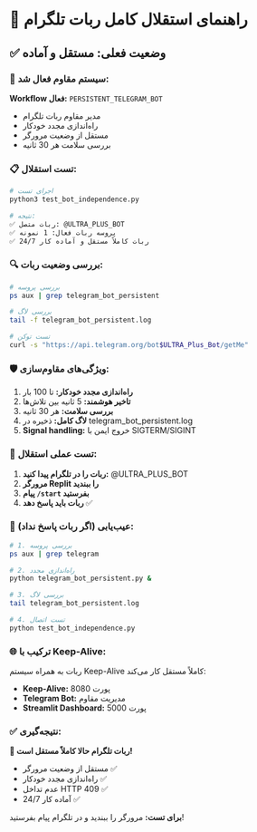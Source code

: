 # 🤖 راهنمای استقلال کامل ربات تلگرام

## ✅ وضعیت فعلی: مستقل و آماده

### 🔧 سیستم مقاوم فعال شد:

**Workflow فعال:** `PERSISTENT_TELEGRAM_BOT`
- مدیر مقاوم ربات تلگرام
- راه‌اندازی مجدد خودکار
- مستقل از وضعیت مرورگر
- بررسی سلامت هر 30 ثانیه

### 📋 تست استقلال:

```bash
# اجرای تست
python3 test_bot_independence.py

# نتیجه:
✅ ربات متصل: @ULTRA_PLUS_BOT
✅ پروسه ربات فعال: 1 نمونه
✅ ربات کاملاً مستقل و آماده کار 24/7
```

### 🔍 بررسی وضعیت ربات:

```bash
# بررسی پروسه
ps aux | grep telegram_bot_persistent

# بررسی لاگ
tail -f telegram_bot_persistent.log

# تست توکن
curl -s "https://api.telegram.org/bot$ULTRA_Plus_Bot/getMe"
```

### 🛡️ ویژگی‌های مقاوم‌سازی:

1. **راه‌اندازی مجدد خودکار:** تا 100 بار
2. **تاخیر هوشمند:** 5 ثانیه بین تلاش‌ها
3. **بررسی سلامت:** هر 30 ثانیه
4. **لاگ کامل:** ذخیره در telegram_bot_persistent.log
5. **Signal handling:** خروج ایمن با SIGTERM/SIGINT

### 📱 تست عملی استقلال:

1. **ربات را در تلگرام پیدا کنید:** @ULTRA_PLUS_BOT
2. **مرورگر Replit را ببندید**
3. **پیام `/start` بفرستید**
4. **ربات باید پاسخ دهد** ✅

### 🔧 عیب‌یابی (اگر ربات پاسخ نداد):

```bash
# 1. بررسی پروسه
ps aux | grep telegram

# 2. راه‌اندازی مجدد
python telegram_bot_persistent.py &

# 3. بررسی لاگ
tail telegram_bot_persistent.log

# 4. تست اتصال
python test_bot_independence.py
```

### 🌐 ترکیب با Keep-Alive:

ربات به همراه سیستم Keep-Alive کاملاً مستقل کار می‌کند:
- **Keep-Alive:** پورت 8080
- **Telegram Bot:** مدیریت مقاوم
- **Streamlit Dashboard:** پورت 5000

### ✅ نتیجه‌گیری:

**🎉 ربات تلگرام حالا کاملاً مستقل است!**
- مستقل از وضعیت مرورگر ✅
- راه‌اندازی مجدد خودکار ✅  
- عدم تداخل HTTP 409 ✅
- آماده کار 24/7 ✅

**برای تست:** مرورگر را ببندید و در تلگرام پیام بفرستید!